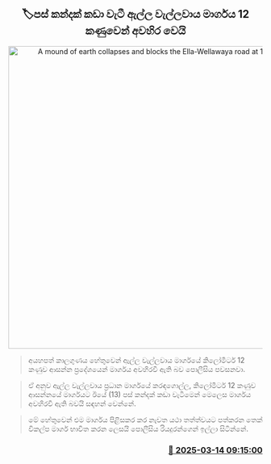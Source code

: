 <p align='center'><b><h2 align='center' title='A mound of earth collapses and blocks the Ella-Wellawaya road at 12 posts.'>🏷පස් කන්දක් කඩා වැටී ඇල්ල වැල්ලවාය මාර්ගය 12 කණුවෙන් අවහිර වෙයි</h2></b></p>
<p align='center'><img src='https://helakuru.sgp1.cdn.digitaloceanspaces.com/esana/images/lib/landslide-road.jpg' width='600' alt='A mound of earth collapses and blocks the Ella-Wellawaya road at 12 posts.'></p>

> අයහපත් කාලගුණය හේතුවෙන් ඇල්ල වැල්ලවාය මාර්ගයේ කිලෝමීටර් 12 කණුව ආසන්න ප්‍රදේශයෙන් මාර්ගය අවහිරවී ඇති බව පොලීසිය පවසනවා.

> ඒ අනුව ඇල්ල වැල්ලවාය ප්‍රධාන මාර්ගයේ කරඳගොල්ල, කිලෝමීටර් 12 කණුව ආසන්නයේ මාර්ගයට ඊයේ (13) පස් කන්දක් කඩා වැටීමෙන් මෙලෙස මාර්ගය අවහිරවී ඇති බවයි සඳහන් වෙන්නේ.

> මේ හේතුවෙන් එම මාර්ගය පිළිසකර කර නැවත යථා තත්ත්වයට පත්කරන තෙක් විකල්ප මාර්ග භාවිත කරන ලෙසයි පොලීසිය රියදුරන්ගෙන් ඉල්ලා සිටින්නේ.



<h3 align='right'><a href='https://www.helakuru.lk/esana/p/108315/'>📅 2025-03-14 09:15:00</a></h3>
